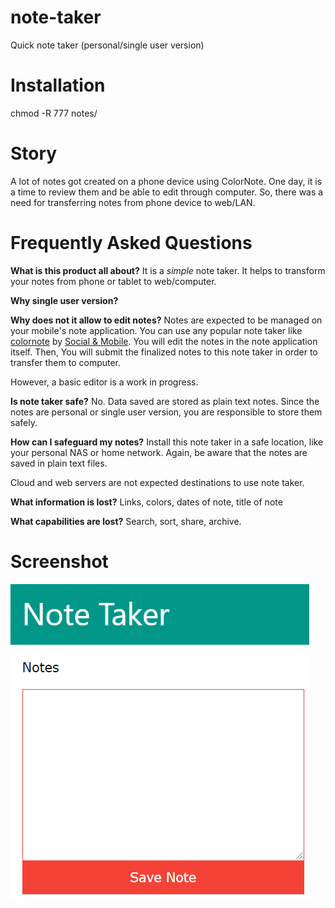 # note-taker
Quick note taker (personal/single user version)

# Installation
chmod -R 777 notes/

# Story
A lot of notes got created on a phone device using ColorNote. One day, it is a time to review them and be able to edit through computer.
So, there was a need for transferring notes from phone device to web/LAN.

# Frequently Asked Questions
__What is this product all about?__
It is a *simple* note taker.
It helps to transform your notes from phone or tablet to web/computer.

__Why single user version?__

__Why does not it allow to edit notes?__
Notes are expected to be managed on your mobile's note application.
You can use any popular note taker like [colornote](https://play.google.com/store/apps/details?id=com.socialnmobile.dictapps.notepad.color.note) by [Social & Mobile](https://www.colornote.com/).
You will edit the notes in the note application itself. Then,
You will submit the finalized notes to this note taker in order to transfer them to computer.

However, a basic editor is a work in progress.

__Is note taker safe?__
No. Data saved are stored as plain text notes.
Since the notes are personal or single user version, you are responsible to store them safely.

__How can I safeguard my notes?__
Install this note taker in a safe location, like your personal NAS or home network.
Again, be aware that the notes are saved in plain text files.

Cloud and web servers are not expected destinations to use note taker.

__What information is lost?__
Links, colors, dates of note, title of note

__What capabilities are lost?__
Search, sort, share, archive.

# Screenshot

![screenshot](images/screenshot.png)
